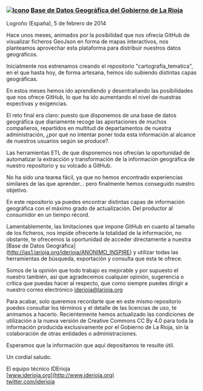 ### [![Icono](http://www.iderioja.larioja.org/imagenes/logo_iderioja_56x70.gif)](http://www.iderioja.org)  [Base de Datos Geográfica del Gobierno de La Rioja](https://github.com/iderioja/base_datos_geografica)

Logroño (España), 5 de febrero de 2014

Hace unos meses, animados por la posibilidad que nos ofrecía GitHub de visualizar ficheros GeoJson en forma de mapas interactivos, nos planteamos aprovechar esta plataforma para distribuir nuestros datos geográficos.

Inicialmente nos estrenamos creando el repositorio "cartografía_tematica", en el que hasta hoy, de forma artesana, hemos ido subiendo distintas capas geográficas.

En estos meses hemos ido aprendiendo y desentrañando las posibilidades que nos ofrece GitHub, lo que ha ido aumentando el nivel de nuestras expectivas y exigencias.

El reto final era claro: puesto que disponemos de una base de datos geográfica que diariamente recoge las aportaciones de muchos compañeros, repartidos en multitud de departamentos de nuestra administración, ¿por qué no intentar poner toda esta información al alcance de nuestros usuarios según se produce?.

Las herramientas ETL de que disponemos nos ofrecían la oportunidad de automatizar la extracción y transformación de la información geográfica de nuestro repositorio y su volcado a GitHub.

No ha sido una tearea fácil, ya que no hemos encontrado experiencias similares de las que aprender... pero finalmente hemos conseguido nuestro objetivo.

En este repositorio ya puedes encontrar distintas capas de información geográfica con el máximo grado de actualización. Del productor al consumidor en un tiempo récord.

Lamentablemente, las limitaciones que impone GitHub en cuanto al tamaño de los ficheros, nos impide ofrecerte la totalidad de la información, no obstante, te ofrecemos la oportunidad de acceder directamente a nuestra [Base de Datos Geográfica] (http://ias1.larioja.org/iderioja/ANONIMO_INSPIRE) y utilizar todas las herramientas de búsqueda, exportación y consulta que esta te ofrece.

Somos de la opinión que todo trabajo es mejorable y por supuesto el nuestro también, así que agradecemos cualquier opinión, sugerencia o crítica que puedas hacer al respecto, que como siempre puedes dirigir a nuestro correo electrónico iderioja@larioja.org

Para acabar, solo queremos recordarte que en este mismo repositorio puedes consultar los términos y el detalle de las licencias de uso, te animamos a hacerlo. Recientemente hemos actualizado las condiciones de utilización a la nueva versión de Creative Commons CC By 4.0 para toda la información producida exclusivamente por el Gobierno de La Rioja, sin la colaboración de otras entidades o administraciones.

Esperamos que la información que aquí depositamos te resulte útil.


Un cordial saludo.


El equipo técnico IDErioja
<br />[www.iderioja.org](http://www.iderioja.org)
<br />[twitter.com/iderioja](http://twitter.com/iderioja)


